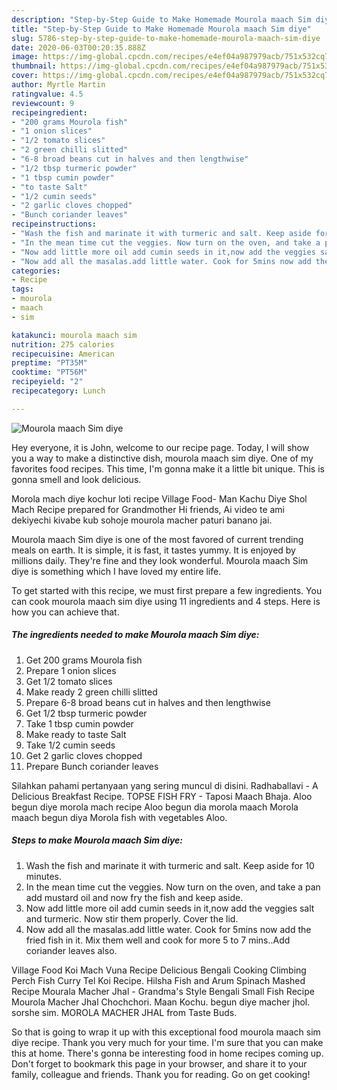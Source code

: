 ```yaml
---
description: "Step-by-Step Guide to Make Homemade Mourola maach Sim diye"
title: "Step-by-Step Guide to Make Homemade Mourola maach Sim diye"
slug: 5786-step-by-step-guide-to-make-homemade-mourola-maach-sim-diye
date: 2020-06-03T00:20:35.888Z
image: https://img-global.cpcdn.com/recipes/e4ef04a987979acb/751x532cq70/mourola-maach-sim-diye-recipe-main-photo.jpg
thumbnail: https://img-global.cpcdn.com/recipes/e4ef04a987979acb/751x532cq70/mourola-maach-sim-diye-recipe-main-photo.jpg
cover: https://img-global.cpcdn.com/recipes/e4ef04a987979acb/751x532cq70/mourola-maach-sim-diye-recipe-main-photo.jpg
author: Myrtle Martin
ratingvalue: 4.5
reviewcount: 9
recipeingredient:
- "200 grams Mourola fish"
- "1 onion slices"
- "1/2 tomato slices"
- "2 green chilli slitted"
- "6-8 broad beans cut in halves and then lengthwise"
- "1/2 tbsp turmeric powder"
- "1 tbsp cumin powder"
- "to taste Salt"
- "1/2 cumin seeds"
- "2 garlic cloves chopped"
- "Bunch coriander leaves"
recipeinstructions:
- "Wash the fish and marinate it with turmeric and salt. Keep aside for 10 minutes."
- "In the mean time cut the veggies. Now turn on the oven, and take a pan add mustard oil and now fry the fish and keep aside."
- "Now add little more oil add cumin seeds in it,now add the veggies salt and turmeric. Now stir them properly. Cover the lid."
- "Now add all the masalas.add little water. Cook for 5mins now add the fried fish in it. Mix them well and cook for more 5 to 7 mins..Add coriander leaves also."
categories:
- Recipe
tags:
- mourola
- maach
- sim

katakunci: mourola maach sim 
nutrition: 275 calories
recipecuisine: American
preptime: "PT35M"
cooktime: "PT56M"
recipeyield: "2"
recipecategory: Lunch

---
```



![Mourola maach Sim diye](https://img-global.cpcdn.com/recipes/e4ef04a987979acb/751x532cq70/mourola-maach-sim-diye-recipe-main-photo.jpg)

Hey everyone, it is John, welcome to our recipe page. Today, I will show you a way to make a distinctive dish, mourola maach sim diye. One of my favorites food recipes. This time, I'm gonna make it a little bit unique. This is gonna smell and look delicious.

Morola mach diye kochur loti recipe Village Food- Man Kachu Diye Shol Mach Recipe prepared for Grandmother Hi friends, Ai video te ami dekiyechi kivabe kub sohoje mourola macher paturi banano jai.

Mourola maach Sim diye is one of the most favored of current trending meals on earth. It is simple, it is fast, it tastes yummy. It is enjoyed by millions daily. They're fine and they look wonderful. Mourola maach Sim diye is something which I have loved my entire life.


To get started with this recipe, we must first prepare a few ingredients. You can cook mourola maach sim diye using 11 ingredients and 4 steps. Here is how you can achieve that.

<!--inarticleads1-->

##### The ingredients needed to make Mourola maach Sim diye:

1. Get 200 grams Mourola fish
1. Prepare 1 onion slices
1. Get 1/2 tomato slices
1. Make ready 2 green chilli slitted
1. Prepare 6-8 broad beans cut in halves and then lengthwise
1. Get 1/2 tbsp turmeric powder
1. Take 1 tbsp cumin powder
1. Make ready to taste Salt
1. Take 1/2 cumin seeds
1. Get 2 garlic cloves chopped
1. Prepare Bunch coriander leaves


Silahkan pahami pertanyaan yang sering muncul di disini. Radhaballavi - A Delicious Breakfast Recipe. TOPSE FISH FRY - Taposi Maach Bhaja. Aloo begun diye morola mach recipe Aloo begun dia morola maach Morola maach begun diya Morola fish with vegetables Aloo. 

<!--inarticleads2-->

##### Steps to make Mourola maach Sim diye:

1. Wash the fish and marinate it with turmeric and salt. Keep aside for 10 minutes.
1. In the mean time cut the veggies. Now turn on the oven, and take a pan add mustard oil and now fry the fish and keep aside.
1. Now add little more oil add cumin seeds in it,now add the veggies salt and turmeric. Now stir them properly. Cover the lid.
1. Now add all the masalas.add little water. Cook for 5mins now add the fried fish in it. Mix them well and cook for more 5 to 7 mins..Add coriander leaves also.


Village Food Koi Mach Vuna Recipe Delicious Bengali Cooking Climbing Perch Fish Curry Tel Koi Recipe. Hilsha Fish and Arum Spinach Mashed Recipe Mourala Macher Jhal - Grandma&#39;s Style Bengali Small Fish Recipe Mourola Macher Jhal Chochchori. Maan Kochu. begun diye macher jhol. sorshe sim. MOROLA MACHER JHAL from Taste Buds. 

So that is going to wrap it up with this exceptional food mourola maach sim diye recipe. Thank you very much for your time. I'm sure that you can make this at home. There's gonna be interesting food in home recipes coming up. Don't forget to bookmark this page in your browser, and share it to your family, colleague and friends. Thank you for reading. Go on get cooking!
